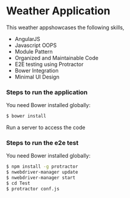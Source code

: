 # Weather Application

This weather appshowcases the following skills,

  - AngularJS
  - Javascript OOPS
  - Module Pattern
  - Organized and Maintainable Code
  - E2E testing using Protractor
  - Bower Integration
  - Minimal UI Design

### Steps to run the application
You need Bower installed globally:
```sh
$ bower install
```
Run a server to access the code

### Steps to run the e2e test
You need Bower installed globally:
```sh
$ npm install -g protractor
$ nwebdriver-manager update
$ nwebdriver-manager start
$ cd Test
$ protractor conf.js
```
